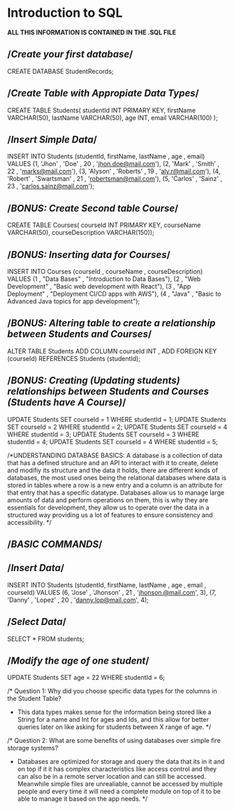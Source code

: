# Introduction to SQL 
**ALL THIS INFORMATION IS CONTAINED IN THE .SQL FILE**

/*Create your first database*/
---
CREATE DATABASE StudentRecords;

/*Create Table with Appropiate Data Types*/
---
CREATE TABLE Students(
studentId INT PRIMARY KEY,
firstName VARCHAR(50),
lastName VARCHAR(50),
age INT,
email VARCHAR(100)
);

/*Insert Simple Data*/
---
INSERT INTO Students (studentId, firstName, lastName , age , email) VALUES
(1, 'Jhon' , 'Doe' , 20 , 'jhon.doe@mail.com'),
(2, 'Mark' , 'Smith' , 22 , 'marks@mail.com'),
(3, 'Alyson' , 'Roberts' , 19 , 'aly.r@mail.com'),
(4, 'Robert' , 'Swartsman' , 21 , 'robertsman@mail.com'),
(5, 'Carlos' , 'Sainz' , 23 , 'carlos.sainz@mail.com');

/*BONUS: Create Second table Course*/
---
CREATE TABLE Courses(
courseId INT PRIMARY KEY,
courseName VARCHAR(50),
courseDescription VARCHAR(150));

/*BONUS: Inserting data for Courses*/
---
INSERT INTO Courses (courseId , courseName , courseDescription) VALUES 
(1 , "Data Bases" , "Introduction to Data Bases"),
(2 , "Web Development" , "Basic web development with React"),
(3 , "App Deployment" , "Deployment CI/CD apps with AWS"),
(4 , "Java" , "Basic to Advanced Java topics for app development");

/*BONUS: Altering table to create a relationship between Students and Courses*/
---
ALTER TABLE Students 
ADD COLUMN courseId INT ,
ADD FOREIGN KEY (courseId) REFERENCES Students (studentId);

/*BONUS: Creating (Updating students) relationships between Students and Courses (Students have A Course)*/
---
UPDATE Students SET courseId = 1 WHERE studentId = 1;
UPDATE Students SET courseId = 2 WHERE studentId = 2;
UPDATE Students SET courseId = 4 WHERE studentId = 3;
UPDATE Students SET courseId = 3 WHERE studentId = 4;
UPDATE Students SET courseId = 4 WHERE studentId = 5;

/*UNDERSTANDING DATABASE BASICS:
A database is a collection of data that has a defined structure and an API to
interact with it to create, delete and modifiy its structure and the data it
holds, there are different kinds of databases, the most used ones being
the relational databases where data is stored in tables where a row is a new
entry and a column is an attribute for that entry that has a specific datatype.
Databases allow us to manage large amounts of data and perform operations on them,
this is why they are essentials for development, they allow us to operate over
the data in a structured way providing us a lot of features to ensure consistency
and accessibility.
*/

/*BASIC COMMANDS*/
---

/*Insert Data*/
---
INSERT INTO Students (studentId, firstName, lastName , age , email , courseId) VALUES
(6, 'Jose' , 'Jhonson' , 21 , 'jhonson.@mail.com', 3),
(7, 'Danny' , 'Lopez' , 20 , 'danny.lop@mail.com', 4);

/*Select Data*/
---
SELECT * FROM students;

/*Modify the age of one student*/
---
UPDATE Students SET age = 22 WHERE studentId = 6;

/*
Question 1: Why did you choose specific data types for the columns in the Student Table?
- This data types makes sense for the information being stored like a String for a
name and Int for ages and Ids, and this allow for better queries later on like
asking for students between X range of age.
*/

/*
Question 2: What are some benefits of using databases over simple fire storage systems?
- Databases are optimized for storage and query the data that its in it and on top if it
it has complex characteristics like access control and they can also be in a remote
server location and can still be accessed.
Meanwhile simple files are unrealiable, cannot be accessed by multiple people and every
time it will need a complete module on top of it to be able to manage it based on the
app needs.
*/
